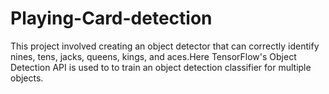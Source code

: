 # Playing-Card-detection
This project involved creating an object detector that can correctly identify nines, tens, jacks, queens, kings, and aces.Here TensorFlow's Object Detection API is used to to train an object detection classifier for multiple objects.  
